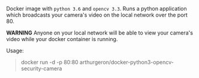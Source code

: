 Docker image with `python 3.6` and `opencv 3.3`.
Runs a python application which broadcasts your camera's video on the local network over the port 80.   
   
**WARNING** Anyone on your local network will be able to view your camera's video while your docker container is running.   
   
Usage:   
> docker run -d -p 80:80 arthurgeron/docker-python3-opencv-security-camera

